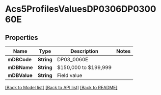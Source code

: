 # Acs5ProfilesValuesDP0306DP030060E

## Properties
Name | Type | Description | Notes
------------ | ------------- | ------------- | -------------
**mDBCode** | **String** | DP03_0060E | 
**mDBName** | **String** | $150,000 to $199,999 | 
**mDBValue** | **String** | Field value | 

[[Back to Model list]](../README.md#documentation-for-models) [[Back to API list]](../README.md#documentation-for-api-endpoints) [[Back to README]](../README.md)



